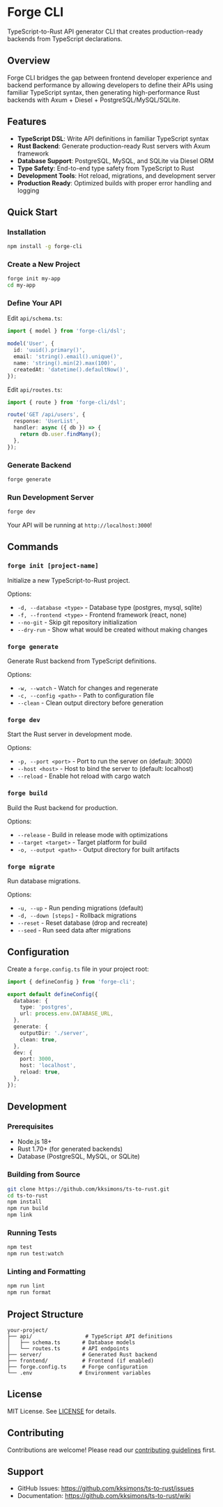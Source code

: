 # Forge CLI

TypeScript-to-Rust API generator CLI that creates production-ready backends from TypeScript declarations.

## Overview

Forge CLI bridges the gap between frontend developer experience and backend performance by allowing developers to define their APIs using familiar TypeScript syntax, then generating high-performance Rust backends with Axum + Diesel + PostgreSQL/MySQL/SQLite.

## Features

- **TypeScript DSL**: Write API definitions in familiar TypeScript syntax
- **Rust Backend**: Generate production-ready Rust servers with Axum framework
- **Database Support**: PostgreSQL, MySQL, and SQLite via Diesel ORM
- **Type Safety**: End-to-end type safety from TypeScript to Rust
- **Development Tools**: Hot reload, migrations, and development server
- **Production Ready**: Optimized builds with proper error handling and logging

## Quick Start

### Installation

```bash
npm install -g forge-cli
```

### Create a New Project

```bash
forge init my-app
cd my-app
```

### Define Your API

Edit `api/schema.ts`:
```typescript
import { model } from 'forge-cli/dsl';

model('User', {
  id: 'uuid().primary()',
  email: 'string().email().unique()',
  name: 'string().min(2).max(100)',
  createdAt: 'datetime().defaultNow()',
});
```

Edit `api/routes.ts`:
```typescript
import { route } from 'forge-cli/dsl';

route('GET /api/users', {
  response: 'UserList',
  handler: async ({ db }) => {
    return db.user.findMany();
  },
});
```

### Generate Backend

```bash
forge generate
```

### Run Development Server

```bash
forge dev
```

Your API will be running at `http://localhost:3000`!

## Commands

### `forge init [project-name]`

Initialize a new TypeScript-to-Rust project.

Options:
- `-d, --database <type>` - Database type (postgres, mysql, sqlite)
- `-f, --frontend <type>` - Frontend framework (react, none)
- `--no-git` - Skip git repository initialization
- `--dry-run` - Show what would be created without making changes

### `forge generate`

Generate Rust backend from TypeScript definitions.

Options:
- `-w, --watch` - Watch for changes and regenerate
- `-c, --config <path>` - Path to configuration file
- `--clean` - Clean output directory before generation

### `forge dev`

Start the Rust server in development mode.

Options:
- `-p, --port <port>` - Port to run the server on (default: 3000)
- `--host <host>` - Host to bind the server to (default: localhost)
- `--reload` - Enable hot reload with cargo watch

### `forge build`

Build the Rust backend for production.

Options:
- `--release` - Build in release mode with optimizations
- `--target <target>` - Target platform for build
- `-o, --output <path>` - Output directory for built artifacts

### `forge migrate`

Run database migrations.

Options:
- `-u, --up` - Run pending migrations (default)
- `-d, --down [steps]` - Rollback migrations
- `--reset` - Reset database (drop and recreate)
- `--seed` - Run seed data after migrations

## Configuration

Create a `forge.config.ts` file in your project root:

```typescript
import { defineConfig } from 'forge-cli';

export default defineConfig({
  database: {
    type: 'postgres',
    url: process.env.DATABASE_URL,
  },
  generate: {
    outputDir: './server',
    clean: true,
  },
  dev: {
    port: 3000,
    host: 'localhost',
    reload: true,
  },
});
```

## Development

### Prerequisites

- Node.js 18+
- Rust 1.70+ (for generated backends)
- Database (PostgreSQL, MySQL, or SQLite)

### Building from Source

```bash
git clone https://github.com/kksimons/ts-to-rust.git
cd ts-to-rust
npm install
npm run build
npm link
```

### Running Tests

```bash
npm test
npm run test:watch
```

### Linting and Formatting

```bash
npm run lint
npm run format
```

## Project Structure

```
your-project/
├── api/                 # TypeScript API definitions
│   ├── schema.ts       # Database models
│   └── routes.ts       # API endpoints
├── server/             # Generated Rust backend
├── frontend/           # Frontend (if enabled)
├── forge.config.ts     # Forge configuration
└── .env               # Environment variables
```

## License

MIT License. See [LICENSE](LICENSE) for details.

## Contributing

Contributions are welcome! Please read our [contributing guidelines](CONTRIBUTING.md) first.

## Support

- GitHub Issues: https://github.com/kksimons/ts-to-rust/issues
- Documentation: https://github.com/kksimons/ts-to-rust/wiki
